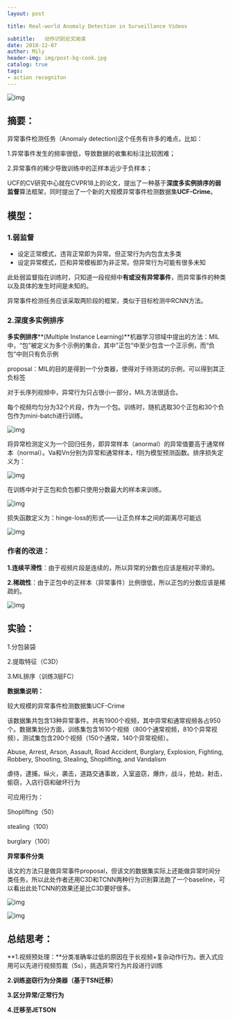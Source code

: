 ```yaml
---
layout: post

title: Real-world Anomaly Detection in Surveillance Videos

subtitle:   动作识别论文阅读
date: 2018-12-07
author: Mily
header-img: img/post-bg-cook.jpg
catalog: true
tags:
- action recogniton
---
```


![img](https://note.youdao.com/yws/public/resource/06afc43f2b60191aa76807ac36b48f21/xmlnote/CCAC6F0F6326456CBF439FDB1EDC861D/20584)

## **摘要：**

异常事件检测任务（Anomaly detection)这个任务有许多的难点，比如：

1.异常事件发生的频率很低，导致数据的收集和标注比较困难；

2.异常事件的稀少导致训练中的正样本远少于负样本；

UCF的CV研究中心就在CVPR18上的论文，提出了一种基于**深度多实例排序的弱监督**算法框架，同时提出了一个新的大规模异常事件检测数据集**UCF-Crime**。

## **模型：**

### **1.弱监督**

- 设定正常模式，违背正常即为异常。但正常行为内包含太多类
- 设定异常模式，匹和异常模板即为非正常。但异常行为可能有很多未知

此处弱监督指在训练时，只知道一段视频中**有或没有异常事件**，而异常事件的种类以及具体的发生时间是未知的。

异常事件检测任务应该采取两阶段的框架，类似于目标检测中RCNN方法。

### **2.深度多实例排序**

**多实例排序****(Multiple Instance Learning)**机器学习领域中提出的方法：MIL中，“包”被定义为多个示例的集合，其中”正包“中至少包含一个正示例，而“负包”中则只有负示例

proposal：MIL的目的是得到一个分类器，使得对于待测试的示例，可以得到其正负标签

对于长序列视频中，异常行为只占很小一部分，MIL方法很适合。

每个视频均匀分为32个片段，作为一个包。训练时，随机选取30个正包和30个负包作为mini-batch进行训练。

![img](https://note.youdao.com/ynoteshare1/images/replace-img.png)

将异常检测定义为一个回归任务，即异常样本（anormal）的异常值要高于通常样本（normal）。Va和Vn分别为异常和通常样本，f则为模型预测函数。排序损失定义为：

![img](https://note.youdao.com/ynoteshare1/images/replace-img.png)

在训练中对于正包和负包都只使用分数最大的样本来训练。

![img](https://note.youdao.com/ynoteshare1/images/replace-img.png)

损失函数定义为：hinge-loss的形式——让正负样本之间的距离尽可能远

![img](https://note.youdao.com/ynoteshare1/images/replace-img.png)

### 作者的改进：

**1.连续平滑性**：由于视频片段是连续的，所以异常的分数也应该是相对平滑的。

**2.稀疏性**：由于正包中的正样本（异常事件）比例很低，所以正包的分数应该是稀疏的。

![img](https://note.youdao.com/ynoteshare1/images/replace-img.png)

## **实验：**

1.分包装袋

2.提取特征（C3D）

3.MIL排序（训练3层FC）

**数据集说明：**

较大规模的异常事件检测数据集UCF-Crime

该数据集共包含13种异常事件。共有1900个视频，其中异常和通常视频各占950个。数据集划分方面，训练集包含1610个视频（800个通常视频，810个异常视频），测试集包含290个视频（150个通常，140个异常视频）。

 Abuse, Arrest, Arson, Assault, Road Accident, Burglary, Explosion, Fighting, Robbery, Shooting, Stealing, Shoplifting, and Vandalism

虐待，逮捕，纵火，袭击，道路交通事故，入室盗窃，爆炸，战斗，抢劫，射击，偷窃，入店行窃和破坏行为

可应用行为：

Shoplifting（50）

stealing（100）

burglary（100）

**异常事件分类**

该文的方法只是做异常事件proposal，但该文的数据集实际上还能做异常时间分类任务，所以此处作者还用C3D和TCNN两种行为识别算法跑了一个baseline，可以看出此处TCNN的效果还是比C3D要好很多。

![img](https://note.youdao.com/ynoteshare1/images/replace-img.png)

![img](https://note.youdao.com/ynoteshare1/images/replace-img.png)



## **总结思考：**

**1.视频预处理：**分类准确率过低的原因在于长视频+复杂动作行为。嵌入式应用可以先进行视频剪裁（5s），挑选异常行为片段进行训练

**2.训练盗窃行为分类器（基于TSN迁移）**

**3.区分异常/正常行为**

**4.迁移至JETSON**